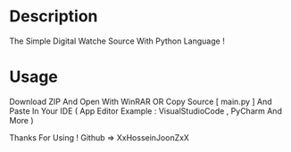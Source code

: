 # Description
The Simple Digital Watche Source With Python Language !

# Usage
Download ZIP And Open With WinRAR
OR
Copy Source [ main.py ] And Paste In Your IDE ( App Editor Example : VisualStudioCode , PyCharm And More )

Thanks For Using ! 
Github => XxHosseinJoonZxX
